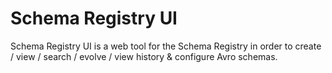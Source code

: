 # Schema Registry UI

Schema Registry UI is a web tool for the Schema Registry in order to create / view / search / evolve / view history & configure Avro schemas.
